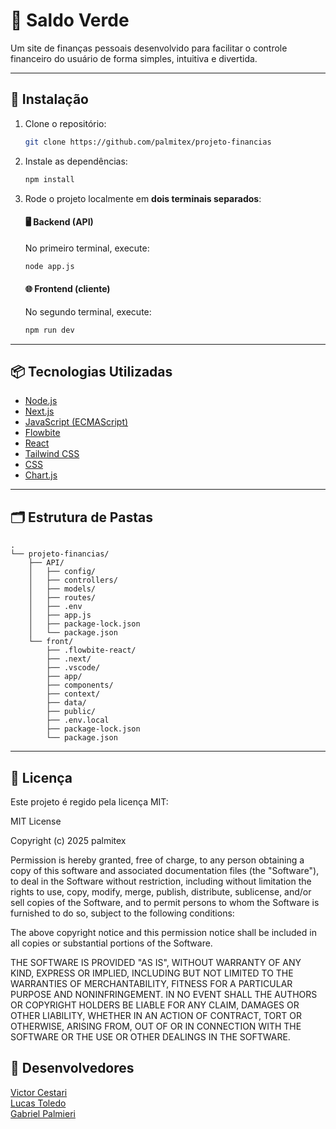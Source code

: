 # 💸 Saldo Verde

Um site de finanças pessoais desenvolvido para facilitar o controle financeiro do usuário de forma simples, intuitiva e divertida.

---

## 🚀 Instalação

1. Clone o repositório:
    ```bash
    git clone https://github.com/palmitex/projeto-financias
    ```

2. Instale as dependências:
    ```bash
    npm install
    ```

3. Rode o projeto localmente em **dois terminais separados**:

    #### 🖥️ Backend (API)
    No primeiro terminal, execute:
    ```bash
    node app.js
    ```

    #### 🌐 Frontend (cliente)
    No segundo terminal, execute:
    ```bash
    npm run dev
    ```
---

## 📦 Tecnologias Utilizadas

- [Node.js](https://nodejs.org/pt-br/)
- [Next.js](https://nextjs.org/)
- [JavaScript (ECMAScript)](https://tc39.es/ecma262/)
- [Flowbite](https://flowbite.com/)
- [React](https://reactjs.org/)
- [Tailwind CSS](https://tailwindcss.com/)
- [CSS](https://developer.mozilla.org/pt-BR/docs/Web/CSS)
- [Chart.js](https://www.chartjs.org/)
---

## 🗂 Estrutura de Pastas

```
.
└── projeto-financias/
    ├── API/
    │   ├── config/
    │   ├── controllers/
    │   ├── models/
    │   ├── routes/
    │   ├── .env
    │   ├── app.js
    │   ├── package-lock.json
    │   └── package.json
    └── front/
        ├── .flowbite-react/
        ├── .next/
        ├── .vscode/
        ├── app/
        ├── components/
        ├── context/
        ├── data/
        ├── public/
        ├── .env.local
        ├── package-lock.json
        └── package.json
```

---

## 📃 Licença

Este projeto é regido pela licença MIT:

MIT License

Copyright (c) 2025 palmitex

Permission is hereby granted, free of charge, to any person obtaining a copy
of this software and associated documentation files (the "Software"), to deal
in the Software without restriction, including without limitation the rights
to use, copy, modify, merge, publish, distribute, sublicense, and/or sell
copies of the Software, and to permit persons to whom the Software is
furnished to do so, subject to the following conditions:

The above copyright notice and this permission notice shall be included in all
copies or substantial portions of the Software.

THE SOFTWARE IS PROVIDED "AS IS", WITHOUT WARRANTY OF ANY KIND, EXPRESS OR
IMPLIED, INCLUDING BUT NOT LIMITED TO THE WARRANTIES OF MERCHANTABILITY,
FITNESS FOR A PARTICULAR PURPOSE AND NONINFRINGEMENT. IN NO EVENT SHALL THE
AUTHORS OR COPYRIGHT HOLDERS BE LIABLE FOR ANY CLAIM, DAMAGES OR OTHER
LIABILITY, WHETHER IN AN ACTION OF CONTRACT, TORT OR OTHERWISE, ARISING FROM,
OUT OF OR IN CONNECTION WITH THE SOFTWARE OR THE USE OR OTHER DEALINGS IN THE
SOFTWARE.

## 👥 Desenvolvedores

[Victor Cestari](https://github.com/vc-franca)  
[Lucas Toledo](https://github.com/ToledoP)  
[Gabriel Palmieri](https://github.com/palmitex)